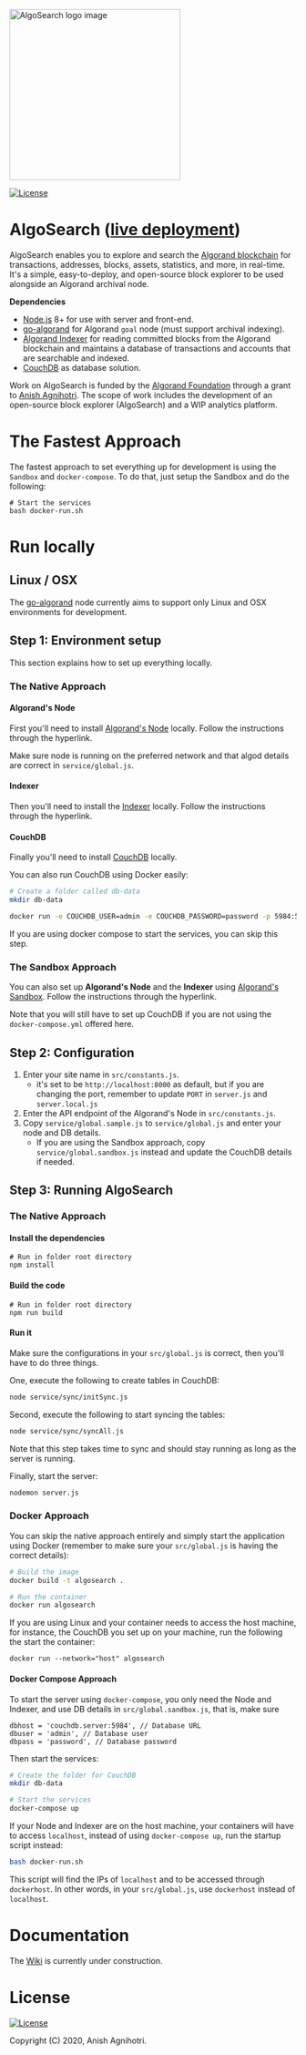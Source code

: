 <p>
<img src="https://i.imgur.com/dsBUUav.png" width="300" alt="AlgoSearch logo image" />
</p>

[![License](https://img.shields.io/badge/License-Apache%202.0-yellowgreen.svg)](https://opensource.org/licenses/Apache-2.0)

# AlgoSearch ([live deployment](https://algosearch.io))
AlgoSearch enables you to explore and search the [Algorand blockchain](https://www.algorand.com/) for transactions, addresses, blocks, assets, statistics, and more, in real-time. It's a simple, easy-to-deploy, and open-source block explorer to be used alongside an Algorand archival node.

**Dependencies**
* [Node.js](https://nodejs.org/en/) 8+ for use with server and front-end.
* [go-algorand](https://github.com/algorand/go-algorand) for Algorand `goal` node (must support archival indexing).
* [Algorand Indexer](https://github.com/algorand/indexer) for reading committed blocks from the Algorand blockchain and maintains a database of transactions and accounts that are searchable and indexed.
* [CouchDB](https://couchdb.apache.org/) as database solution.

Work on AlgoSearch is funded by the [Algorand Foundation](https://algorand.foundation) through a grant to [Anish Agnihotri](https://github.com/anish-agnihotri). The scope of work includes the development of an open-source block explorer (AlgoSearch) and a WIP analytics platform.

# The Fastest Approach

The fastest approach to set everything up for development is using the `Sandbox` and `docker-compose`. To do that, just setup the Sandbox and do the following:

```
# Start the services
bash docker-run.sh
```

# Run locally

## Linux / OSX
The [go-algorand](https://github.com/algorand/go-algorand) node currently aims to support only Linux and OSX environments for development.

## Step 1: Environment setup

This section explains how to set up everything locally.

### The Native Approach

#### Algorand's Node

First you'll need to install [Algorand's Node](https://developer.algorand.org/docs/run-a-node/setup/install/) locally. Follow the instructions through the hyperlink.

Make sure node is running on the preferred network and that algod details are correct in `service/global.js`.

#### Indexer

Then you'll need to install the [Indexer](https://developer.algorand.org/docs/run-a-node/setup/indexer/) locally. Follow the instructions through the hyperlink.

#### CouchDB

Finally you'll need to install [CouchDB](https://docs.couchdb.org/en/stable/install/index.html) locally.

You can also run CouchDB using Docker easily:

```sh
# Create a folder called db-data
mkdir db-data

docker run -e COUCHDB_USER=admin -e COUCHDB_PASSWORD=password -p 5984:5984 --name my-couchdb -v $(pwd)/db-data:/opt/couchdb/data -d couchdb
```

If you are using docker compose to start the services, you can skip this step.

### The Sandbox Approach

You can also set up **Algorand's Node** and the **Indexer** using [Algorand's Sandbox](https://github.com/algorand/sandbox). Follow the instructions through the hyperlink.

Note that you will still have to set up CouchDB if you are not using the `docker-compose.yml` offered here. 

## Step 2: Configuration

1. Enter your site name in `src/constants.js`.
    - it's set to be `http://localhost:8000` as default, but if you are changing the port, remember to update `PORT` in `server.js` and `server.local.js`
2. Enter the API endpoint of the Algorand's Node in `src/constants.js`.
3. Copy `service/global.sample.js` to `service/global.js` and enter your node and DB details.
    - If you are using the Sandbox approach, copy `service/global.sandbox.js` instead and update the CouchDB details if needed.

## Step 3: Running AlgoSearch

### The Native Approach

#### Install the dependencies

```
# Run in folder root directory
npm install
```

#### Build the code

```
# Run in folder root directory
npm run build
```

#### Run it

Make sure the configurations in your `src/global.js` is correct, then you'll have to do three things.

One, execute the following to create tables in CouchDB:

```sh
node service/sync/initSync.js
```

Second, execute the following to start syncing the tables:

```sh
node service/sync/syncAll.js
```

Note that this step takes time to sync and should stay running as long as the server is running.

Finally, start the server:

```sh
nodemon server.js
```

### Docker Approach

You can skip the native approach entirely and simply start the application using Docker (remember to make sure your `src/global.js` is having the correct details):

```sh
# Build the image
docker build -t algosearch .

# Run the container
docker run algosearch
```

If you are using Linux and your container needs to access the host machine, for instance, the CouchDB you set up on your machine, run the following the start the container:

```
docker run --network="host" algosearch
```

#### Docker Compose Approach

To start the server using `docker-compose`, you only need the Node and Indexer, and use DB details in `src/global.sandbox.js`, that is, make sure

```
dbhost = 'couchdb.server:5984', // Database URL
dbuser = 'admin', // Database user
dbpass = 'password', // Database password
```

Then start the services:

```sh
# Create the folder for CouchDB
mkdir db-data

# Start the services
docker-compose up
```

If your Node and Indexer are on the host machine, your containers will have to access `localhost`, instead of using `docker-compose up`, run the startup script instead:

```sh
bash docker-run.sh
```

This script will find the IPs of `localhost` and to be accessed through `dockerhost`. In other words, in your `src/global.js`, use `dockerhost` instead of `localhost`.

# Documentation
The [Wiki](https://github.com/Anish-Agnihotri/algosearch/wiki) is currently under construction.

# License
[![License](https://img.shields.io/badge/License-Apache%202.0-yellowgreen.svg)](https://opensource.org/licenses/Apache-2.0)

Copyright (C) 2020, Anish Agnihotri.
